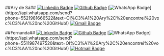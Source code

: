 
##Ary de Sá##
[![Linkedin Badge](https://img.shields.io/badge/-Linkedin-blue?style=flat-square&labelColor=blue&logo=Linkedin&logoColor=white&link=https://www.linkedin.com/in/iam4ry/)](https://www.linkedin.com/in/iam4ry/) 
[![Github Badge](https://img.shields.io/badge/-Github-black?style=flat-square&labelColor=black&logo=Github&logoColor=white&link=https://github.com/arydsr)](https://github.com/arydsr)
[![WhatsApp Badge](https://img.shields.io/badge/-WhatsApp-green?style=flat-square&labelColor=green&logo=whatsapp&logoColor=white&link=https://api.whatsapp.com/send?phone=5521981666522&text=Ol%C3%A1%20Ary%2C%20encontrei%20voc%C3%AA%20no%20GitHub!)](https://api.whatsapp.com/send?phone=5521981666522&text=Ol%C3%A1%20Ary%2C%20encontrei%20voc%C3%AA%20no%20GitHub!)
[![Gmail Badge](https://img.shields.io/badge/-Gmail-c14438?style=flat-square&logo=Gmail&logoColor=white&link=mailto:souoary@gmail.com)](mailto:souoary@gmail.com)

##Fernanda##
[![Linkedin Badge](https://img.shields.io/badge/-Linkedin-blue?style=flat-square&labelColor=blue&logo=Linkedin&logoColor=white&link=http://linkedin.com/in/fernanda-correia-a7b964172)](http://linkedin.com/in/fernanda-correia-a7b964172) 
[![Github Badge](https://img.shields.io/badge/-Github-black?style=flat-square&labelColor=black&logo=Github&logoColor=white&link=https://github.com/Fe-r-nanda)](https://github.com/Fe-r-nanda)
[![WhatsApp Badge](https://img.shields.io/badge/-WhatsApp-green?style=flat-square&labelColor=green&logo=whatsapp&logoColor=white&link=https://api.whatsapp.com/send?phone=5511987497520&text=Ol%C3%A1%20Ary%2C%20encontrei%20voc%C3%AA%20no%20GitHub!)](https://api.whatsapp.com/send?phone=5511987497520&text=Ol%C3%A1%20Ary%2C%20encontrei%20voc%C3%AA%20no%20GitHub!)
[![Hotmail Badge](https://img.shields.io/badge/-Hotmail-c14438?style=flat-square&logo=Hotmail&logoColor=white&link=mailto:fernanda.correia03@hotmail.com)](mailto:fernanda.correia03@hotmail.com)
